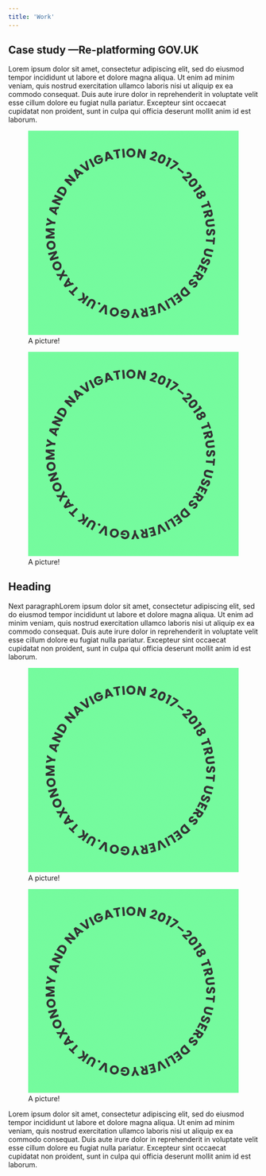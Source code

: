 ```yaml
---
title: 'Work'
---
```

<article>
<h1><span class="heading-caption">Case study —</span>Re-platforming GOV.UK</h1>

<section>

Lorem ipsum dolor sit amet, consectetur adipiscing elit, sed do eiusmod tempor incididunt ut labore et dolore magna aliqua. Ut enim ad minim veniam, quis nostrud exercitation ullamco laboris nisi ut aliquip ex ea commodo consequat. Duis aute irure dolor in reprehenderit in voluptate velit esse cillum dolore eu fugiat nulla pariatur. Excepteur sint occaecat cupidatat non proident, sunt in culpa qui officia deserunt mollit anim id est laborum.

<figure class="[ right ] [ sticky ] [ small ]">
     <img src="/assets/images/test.png"
        alt="doot doot">
    <figcaption>A picture!</figcaption>
</figure>

<figure class="left">
     <img src="/assets/images/test.png"
        alt="doot doot">
    <figcaption>A picture!</figcaption>
</figure>
</section>

<section>

## Heading
Next paragraphLorem ipsum dolor sit amet, consectetur adipiscing elit, sed do eiusmod tempor incididunt ut labore et dolore magna aliqua. Ut enim ad minim veniam, quis nostrud exercitation ullamco laboris nisi ut aliquip ex ea commodo consequat. Duis aute irure dolor in reprehenderit in voluptate velit esse cillum dolore eu fugiat nulla pariatur. Excepteur sint occaecat cupidatat non proident, sunt in culpa qui officia deserunt mollit anim id est laborum.

<figure class="[ full-bleed ] [ full ]">
     <img src="/assets/images/test.png"
        alt="doot doot">
    <figcaption>A picture!</figcaption>
</figure>

<figure class="full">
     <img src="/assets/images/test.png"
        alt="doot doot">
    <figcaption>A picture!</figcaption>
</figure>

Lorem ipsum dolor sit amet, consectetur adipiscing elit, sed do eiusmod tempor incididunt ut labore et dolore magna aliqua. Ut enim ad minim veniam, quis nostrud exercitation ullamco laboris nisi ut aliquip ex ea commodo consequat. Duis aute irure dolor in reprehenderit in voluptate velit esse cillum dolore eu fugiat nulla pariatur. Excepteur sint occaecat cupidatat non proident, sunt in culpa qui officia deserunt mollit anim id est laborum.
</section>
</article>

<!-- [About](/about)
[Home](/index) -->

